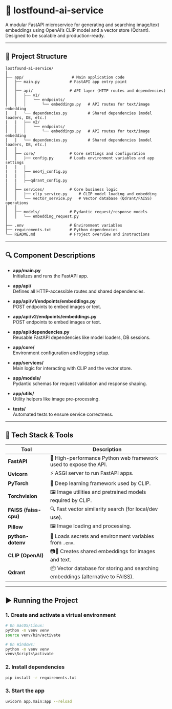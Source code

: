 
# 🧠 lostfound-ai-service

A modular FastAPI microservice for generating and searching image/text embeddings using OpenAI’s CLIP model and a vector store (Qdrant). Designed to be scalable and production-ready.

---

## 📁 Project Structure

```text
lostfound-ai-service/
│
├── app/                     # Main application code
│   ├── main.py             # FastAPI app entry point
│   │
│   ├── api/                # API layer (HTTP routes and dependencies)
│   │   ├── v1/
│   │   │   └── endpoints/
│   │   │       └── embeddings.py   # API routes for text/image embedding
│   │   └── dependencies.py         # Shared dependencies (model loaders, DB, etc.)
|   |   ├── v2/
│   │   │   └── endpoints/
│   │   │       └── embeddings.py   # API routes for text/image embedding
│   │   └── dependencies.py         # Shared dependencies (model loaders, DB, etc.)
│   │
│   ├── core/               # Core settings and configuration
│   │   ├── config.py       # Loads environment variables and app settings
│   │   |
|   |   ├── neo4j_config.py 
|   |   |
|   |   ├──qdrant_config.py
│   │
│   ├── services/           # Core business logic
│   │   ├── clip_service.py     # CLIP model loading and embedding
│   │   └── vector_service.py   # Vector database (Qdrant/FAISS) operations
│   │
│   ├── models/             # Pydantic request/response models
│   │   └── embedding_request.py
│
├── .env                    # Environment variables
├── requirements.txt        # Python dependencies
└── README.md               # Project overview and instructions
```

---

## 🔍 Component Descriptions

- **app/main.py**  
  Initializes and runs the FastAPI app.

- **app/api/**  
  Defines all HTTP-accessible routes and shared dependencies.

- **app/api/v1/endpoints/embeddings.py**  
  POST endpoints to embed images or text.
  
- **app/api/v2/endpoints/embeddings.py**  
  POST endpoints to embed images or text.

- **app/api/dependencies.py**  
  Reusable FastAPI dependencies like model loaders, DB sessions.

- **app/core/**  
  Environment configuration and logging setup.

- **app/services/**  
  Main logic for interacting with CLIP and the vector store.

- **app/models/**  
  Pydantic schemas for request validation and response shaping.

- **app/utils/**  
  Utility helpers like image pre-processing.

- **tests/**  
  Automated tests to ensure service correctness.

---

## 🧰 Tech Stack & Tools

| Tool               | Description |
|--------------------|-------------|
| **FastAPI**        | 🚀 High-performance Python web framework used to expose the API. |
| **Uvicorn**        | ⚡ ASGI server to run FastAPI apps. |
| **PyTorch**        | 🧠 Deep learning framework used by CLIP. |
| **Torchvision**    | 🖼️ Image utilities and pretrained models required by CLIP. |
| **FAISS (faiss-cpu)** | 🔍 Fast vector similarity search (for local/dev use). |
| **Pillow**         | 🖼️ Image loading and processing. |
| **python-dotenv**  | 🔐 Loads secrets and environment variables from `.env`. |
| **CLIP (OpenAI)**  | 📷📝 Creates shared embeddings for images and text. |
| **Qdrant**         | 📦 Vector database for storing and searching embeddings (alternative to FAISS). |

---

## ▶️ Running the Project

### 1. Create and activate a virtual environment

```bash
# On macOS/Linux:
python -m venv venv
source venv/bin/activate

# On Windows:
python -m venv venv
venv\Scripts\activate
```

### 2. Install dependencies

```bash
pip install -r requirements.txt
```

### 3. Start the app

```bash
uvicorn app.main:app --reload
```
